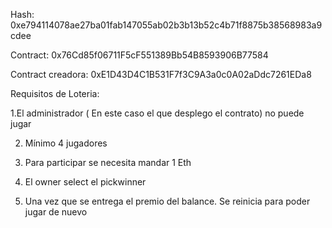 
Hash: 0xe794114078ae27ba01fab147055ab02b3b13b52c4b71f8875b38568983a9cdee

Contract: 0x76Cd85f06711F5cF551389Bb54B8593906B77584

Contract creadora: 0xE1D43D4C1B531F7f3C9A3a0c0A02aDdc7261EDa8

Requisitos de Loteria:

1.El administrador ( En este caso el que desplego el contrato)  no puede jugar

2. Mínimo 4 jugadores

3. Para participar se necesita mandar 1 Eth

4. El owner select el pickwinner

5. Una vez que se entrega el premio del balance. Se reinicia para poder jugar de nuevo
